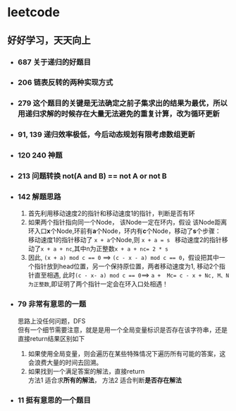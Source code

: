 # leetcode
## 好好学习，天天向上
* ### 687 关于递归的好题目
* ### 206 链表反转的两种实现方式
* ### 279 这个题目的关键是无法确定之前子集求出的结果为最优，所以用递归求解的时候存在大量无法避免的重复计算，改为循环更新
* ### 91, 139 递归效率极低，今后动态规划有限考虑数组更新

* ### 120 240 神题

* ### 213 问题转换 not(A and B) == not A or not B

* ### 142 解题思路
    1. 首先利用移动速度2的指针和移动速度1的指针，判断是否有环  
    2. 如果两个指针指向同一个Node， 该Node一定在环内，假设 该Node距离环入口**x**个Node,环前有**a**个Node，环内有**c**个Node，移动了**s**个步骤：  
        移动速度1的指针移动了 ```x + a```个Node,则  ```x + a = s ```
        移动速度2的指针移动了```x + a + nc```,其中n为正整数```x + a + nc= 2 * s ```
    3. 因此, ```(x + a) mod c == 0``` ==> ```(c - x - a) mod c == 0```，假设把其中一个指针放到head位置，另一个保持原位置，两者移动速度为1, 移动2个指针直至相遇, 此时```(c - x- a) mod c == 0```==> ```a +  Mc= c - x + Nc, M、N 为正整数```,即证明了两个指针一定会在环入口处相遇！

* ### 79 非常有意思的一题
    思路上没任何问题，DFS  
    但有一个细节需要注意，就是是用一个全局变量标识是否存在该字符串，还是直接return结果区别如下  
    1. 如果使用全局变量，则会遍历在某些特殊情况下遍历所有可能的答案，这会浪费大量的时间去回溯。  
    2. 如果找到一个满足答案的解法，直接return  
    方法1 适合求**所有的解法**， 方法2 适合判断**是否存在解法**

* ### 11 挺有意思的一个题目